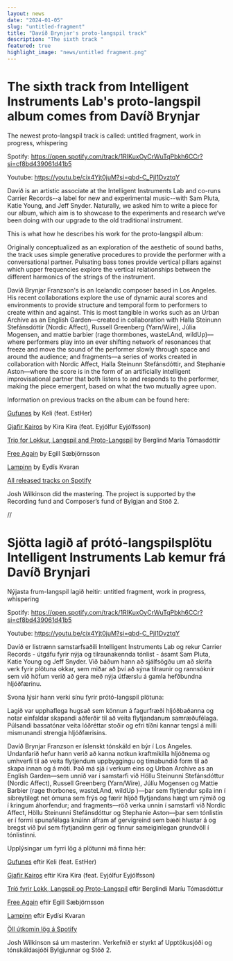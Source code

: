 ```yaml
---
layout: news
date: "2024-01-05"
slug: "untitled-fragment"
title: "Davíð Brynjar's proto-langspil track"
description: "The sixth track "
featured: true
highlight_image: "news/untitled fragment.png"
---
```


<script>
    import CaptionedImage from "../../components/Images/CaptionedImage.svelte"
</script>

<CaptionedImage
    src="news/untitled fragment.png"
    alt="AI generated photo of a baby in a yoga pose on still water with mountains in the background"
    caption="untitled fragment, work in progress, whispering"
/>
# The sixth track from Intelligent Instruments Lab's proto-langspil album comes from Davíð Brynjar

The newest proto-langspil track is called: untitled fragment, work in progress, whispering

Spotify: https://open.spotify.com/track/1RIKuxOyCrWuTqPbkh6CCr?si=cf8bd439061d41b5

Youtube: https://youtu.be/cix4Yjt0juM?si=qbd-C_PjI1DvztqY

Davíð is an artistic associate at the Intelligent Instruments Lab and co-runs Carrier Records--a label for new and experimental music--with Sam Pluta, Katie Young, and Jeff Snyder. Naturally, we asked him to write a piece for our album, which aim is to showcase to the experiments and research we‘ve been doing with our upgrade to the old traditional instrument.

This is what how he describes his work for the proto-langspil album:

Originally conceptualized as an exploration of the aesthetic of sound baths, the track uses simple generative procedures to provide the performer with a conversational partner. Pulsating bass tones provide vertical pillars against which upper frequencies explore the vertical relationships between the different harmonics of the strings of the instrument.

Davíð Brynjar Franzson's is an Icelandic composer based in Los Angeles. His recent collaborations explore the use of dynamic aural scores and environments to provide structure and temporal form to performers to create within and against. This is most tangible in works such as an Urban Archive as an English Garden––created in collaboration with Halla Steinunn Stefánsdóttir (Nordic Affect), Russell Greenberg (Yarn/Wire), Júlia Mogensen, and mattie barbier (rage thormbones, wasteLAnd, wildUp)––where performers play into an ever shifting network of resonances that freeze and move the sound of the performer slowly through space and around the audience; and fragments––a series of works created in collaboration with Nordic Affect, Halla Steinunn Stefánsdóttir, and Stephanie Aston––where the score is in the form of an artificially intelligent improvisational partner that both listens to and responds to the performer, making the piece emergent, based on what the two mutually agree upon.

Information on previous tracks on the album can be found here:

[Gufunes](https://iil.is/news/langspil_album) by Keli (feat. EstHer) 

[Gjafir Kairos](https://iil.is/news/langspil_kira_ey) by Kira Kira (feat. Eyjólfur Eyjólfsson) 

[Trio for Lokkur, Langspil and Proto-Langspil](https://iil.is/news/trio_for_lokkur) by Berglind María Tómasdóttir 

[Free Again](https://iil.is/news/free_again) by Egill Sæbjörnsson 

[Lampinn](https://iil.is/news/lampinn) by Eydís Kvaran

[All released tracks on Spotify](https://open.spotify.com/playlist/3jsrfO6fknJ2eyW783RSLV?si=22b6dbc552074ee4)

Josh Wilkinson did the mastering. The project is supported by the Recording fund and Composer’s fund of Bylgjan and Stöð 2. 

<CaptionedImage
    src="news/davidbrynjar.jpg"
    alt="black and white photo of a man and a dog in a living room"
    caption="Davíð Brynjar Franzson"
/>

//

# Sjötta lagið af prótó-langspilsplötu Intelligent Instruments Lab kemur frá Davíð Brynjari

Nýjasta frum-langspil lagið heitir: untitled fragment, work in progress, whispering


Spotify: https://open.spotify.com/track/1RIKuxOyCrWuTqPbkh6CCr?si=cf8bd439061d41b5

Youtube: https://youtu.be/cix4Yjt0juM?si=qbd-C_PjI1DvztqY

Davíð er listrænn samstarfsaðili Intelligent Instruments Lab og rekur Carrier Records - útgáfu fyrir nýja og tilraunakennda tónlist - ásamt Sam Pluta, Katie Young og Jeff Snyder. Við báðum hann að sjálfsögðu um að skrifa verk fyrir plötuna okkar, sem miðar að því að sýna tilraunir og rannsóknir sem við höfum verið að gera með nýja útfærslu á gamla hefðbundna hljóðfærinu.

Svona lýsir hann verki sínu fyrir prótó-langspil plötuna:

Lagið var upphaflega hugsað sem könnun á fagurfræði hljóðbaðanna og notar einfaldar skapandi aðferðir til að veita flytjandanum samræðufélaga. Púlsandi bassatónar veita lóðréttar stoðir og efri tíðni kannar tengsl á milli mismunandi strengja hljóðfærisins.

Davíð Brynjar Franzson er íslenskt tónskáld en býr í Los Angeles. Undanfarið hefur hann verið að kanna notkun kraftmikilla hljóðnema og umhverfi til að veita flytjendum uppbyggingu og tímabundið form til að skapa innan og á móti. Það má sjá í verkum eins og Urban Archive as an English Garden––sem unnið var í samstarfi við Höllu Steinunni Stefánsdóttur (Nordic Affect), Russell Greenberg (Yarn/Wire), Júlíu Mogensen og Mattie Barbier (rage thorbones, wasteLAnd, wildUp )––þar sem flytjendur spila inn í síbreytilegt net ómuna sem frýs og færir hljóð flytjandans hægt um rýmið og í kringum áhorfendur; and fragments––röð verka unnin í samstarfi við Nordic Affect, Höllu Steinunni Stefánsdóttur og Stephanie Aston––þar sem tónlistin er í formi spunafélaga knúinn áfram af gervigreind sem bæði hlustar á og bregst við því sem flytjandinn gerir og finnur sameiginlegan grundvöll í tónlistinni. 

Upplýsingar um fyrri lög á plötunni má finna hér:

[Gufunes](https://iil.is/news/langspil_album) eftir Keli (feat. EstHer)

[Gjafir Kairos](https://iil.is/news/langspil_kira_ey) eftir Kira Kira (feat. Eyjólfur Eyjólfsson)

[Tríó fyrir Lokk, Langspil og Proto-Langspil](https://iil.is/news/trio_for_lokkur) eftir Berglindi Maríu Tómasdóttur

[Free Again](https://iil.is/news/free_again) eftir Egill Sæbjörnsson

[Lampinn](https://iil.is/news/lampinn) eftir Eydísi Kvaran

[Öll útkomin lög á Spotify](https://open.spotify.com/playlist/3jsrfO6fknJ2eyW783RSLV?si=22b6dbc552074ee4)

Josh Wilkinson sá um masterinn. Verkefnið er styrkt af Upptökusjóði og tónskáldasjóði Bylgjunnar og Stöð 2.

